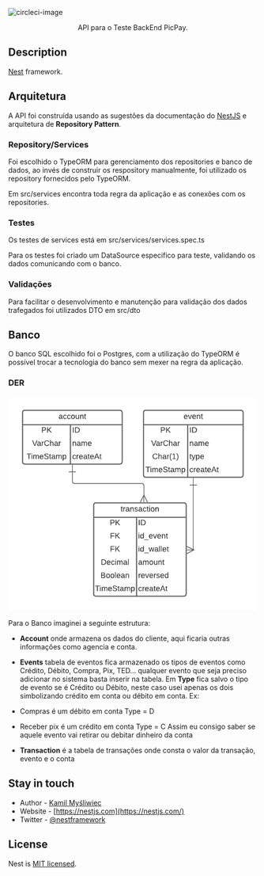 

![circleci-image](https://cdn-www.infobip.com/wp-content/uploads/2022/02/08143049/picpay-logo2.png)

  <p align="center">API para o Teste BackEnd PicPay.</p>
   
  <!--[![Backers on Open Collective](https://opencollective.com/nest/backers/badge.svg)](https://opencollective.com/nest#backer)
  [![Sponsors on Open Collective](https://opencollective.com/nest/sponsors/badge.svg)](https://opencollective.com/nest#sponsor)-->

## Description

[Nest](https://github.com/nestjs/nest) framework.


## Arquitetura

A API foi construída usando as sugestões da documentação do [NestJS](https://docs.nestjs.com/first-steps) e arquitetura de <b>Repository Pattern</b>.

### Repository/Services
Foi escolhido o TypeORM para gerenciamento dos repositories e banco de dados, ao invés de construir os respository manualmente, foi utilizado os repository fornecidos pelo TypeORM.

Em src/services encontra toda regra da aplicação e as conexões com os repositories.

### Testes
Os testes de services está em src/services/services.spec.ts 

Para os testes foi criado um DataSource especifico para teste, validando os dados comunicando com o banco.

### Validações
Para facilitar o desenvolvimento e manutenção para validação dos dados trafegados foi utilizados DTO em src/dto

## Banco
O banco SQL escolhido foi o Postgres, com a utilização do TypeORM é possível trocar a tecnologia do banco sem mexer na regra da aplicação.

### DER
![DER](./DER-PicPay.png)

Para o Banco imaginei a seguinte estrutura:

- <b>Account</b> onde armazena os dados do cliente, aqui ficaria outras informações como agencia e conta.
- <b>Events</b> tabela de eventos fica armazenado os tipos de eventos como Crédito, Débito, Compra, Pix, TED... qualquer evento que seja preciso adicionar no sistema basta inserir na tabela. 
Em <b>Type</b> fica salvo o tipo de evento se é Crédito ou Débito, neste caso usei apenas os dois simbolizando crédito em conta ou débito em conta.
Ex: 
- Compras é um débito em conta Type = D
- Receber pix é um crédito em conta Type = C
Assim eu consigo saber se aquele evento vai retirar ou debitar dinheiro da conta

- <b>Transaction</b> é a tabela de transações onde consta o valor da transação, evento e o conta





## Stay in touch

- Author - [Kamil Myśliwiec](https://kamilmysliwiec.com)
- Website - [https://nestjs.com](https://nestjs.com/)
- Twitter - [@nestframework](https://twitter.com/nestframework)

## License

Nest is [MIT licensed](LICENSE).
